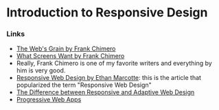 # Introduction to Responsive Design

### Links

- [The Web's Grain by Frank Chimero](https://frankchimero.com/writing/the-webs-grain/)
- [What Screens Want by Frank Chimero](https://frankchimero.com/writing/what-screens-want/)
- Really, Frank Chimero is one of my favorite writers and everything by him is very good.
- [Responsive Web Design by Ethan Marcotte](https://frankchimero.com/writing/what-screens-want/): this is the article that popularized the term "Responsive Web Design"
- [The Difference between Responsive and Adaptive Web Design](https://css-tricks.com/the-difference-between-responsive-and-adaptive-design/)
- [Progressive Web Apps](https://developers.google.com/web/progressive-web-apps/)
